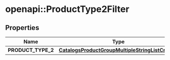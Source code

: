# openapi::ProductType2Filter


## Properties
Name | Type | Description | Notes
------------ | ------------- | ------------- | -------------
**PRODUCT_TYPE_2** | [**CatalogsProductGroupMultipleStringListCriteria**](.md) |  | 


